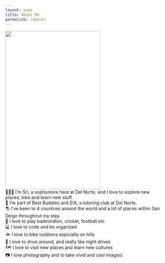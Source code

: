 ```yaml
---
layout: page
title: About Me
permalink: /about/
---
```


<img src="https://raw.githubusercontent.com/srivaidyas/student2.0/main/images/IMG_9732-1.jpg" height=500 width= 300>
<br>
👨🏾‍💻 I’m Sri, a sophomore here at Del Norte, and I love to explore new places, bike and learn new stuff.<br>
🏫 I’m part of Best Buddies and EIA, a tutoring club at Del Norte.<br>
🌎 I’ve been to 4 countries around the world and a lot of places within San Deigo throughout my stay.<br>
🏈 I love to play badmindton, cricket, football etc<br>
💻 I love to code and be organized<br>
🚲 I love to bike outdoors espicially on hills<br>
🚗 I love to drive around, and really like night drives<br>
🗺️ I love to visit new places and learn new cultures<br>
📷 I love photography and to take vivid and cool images!.
